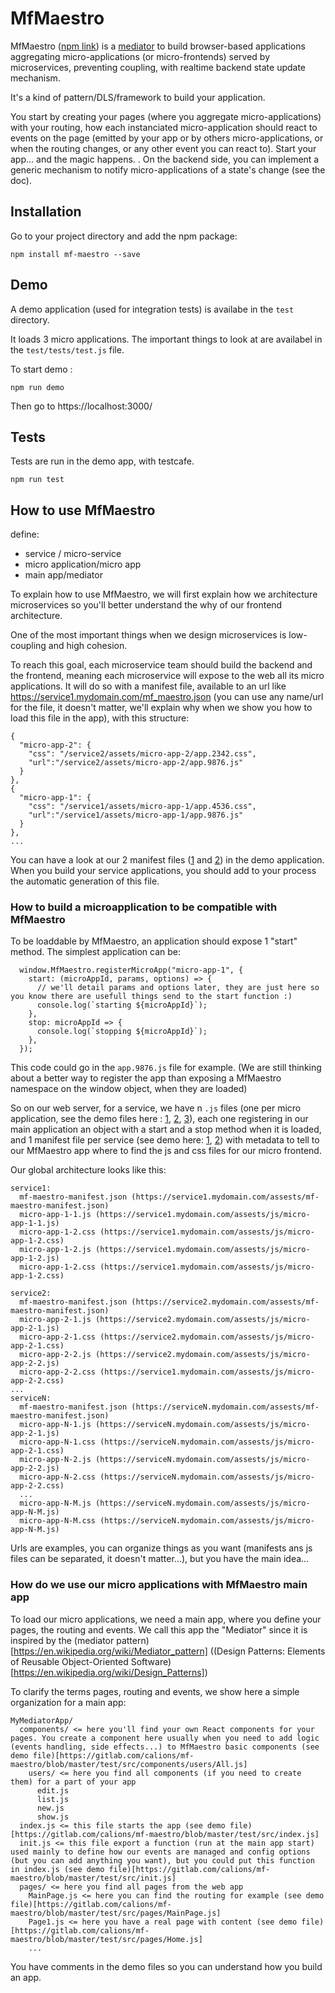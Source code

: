 # MfMaestro

MfMaestro ([npm link]()) is a [mediator](https://en.wikipedia.org/wiki/Mediator_pattern) to build browser-based applications aggregating micro-applications (or micro-frontends) served by microservices, preventing coupling, with realtime backend state update mechanism.

It's a kind of pattern/DLS/framework to build your application.

You start by creating  your pages (where you aggregate micro-applications) with your routing, how each instanciated micro-application should react to events on the page (emitted by your app or by others micro-applications, or when the routing changes, or any other event you can react to). Start your app... and the magic happens.
.
On the backend side, you can implement a generic mechanism to notify micro-applications of a state's change (see the doc).

## Installation

Go to your project directory and add the npm package:

```
npm install mf-maestro --save
```

## Demo

A demo application (used for integration tests) is availabe in the  ```test``` directory.

It loads 3 micro applications. The important things to look at are availabel in the ```test/tests/test.js``` file.

To start demo :

```
npm run demo
```

Then go to https://localhost:3000/

## Tests

Tests are run in the demo app, with testcafe.

```
npm run test
```

## How to use MfMaestro

define:
- service / micro-service
- micro application/micro app
- main app/mediator

To explain how to use MfMaestro, we will first explain how we architecture microservices so you'll better understand the why of our frontend architecture.

One of the most important things when we design microservices is low-coupling and high cohesion.

To reach this goal, each microservice team should build the backend and the frontend, meaning each microservice will expose to the web all its micro applications.
It will do so with a manifest file, available to an url like https://service1.mydomain.com/mf_maestro.json (you can use any name/url for the file, it doesn't matter, we'll explain why when we show you how to load this file in the app), with this structure:

```
{
  "micro-app-2": {
    "css": "/service2/assets/micro-app-2/app.2342.css",
    "url":"/service2/assets/micro-app-2/app.9876.js"
  }
},
{
  "micro-app-1": {
    "css": "/service1/assets/micro-app-1/app.4536.css",
    "url":"/service1/assets/micro-app-1/app.9876.js"
  }
},
...
```

You can have a look at our 2 manifest files ([1](https://) and [2](https://)) in the demo application.
When you build your service applications, you should add to your process the automatic generation of this file.

### How to build a microapplication to be compatible with MfMaestro

To be loaddable by MfMaestro, an application should expose 1 "start" method. The simplest application can be:
```
  window.MfMaestro.registerMicroApp("micro-app-1", {
    start: (microAppId, params, options) => {
      // we'll detail params and options later, they are just here so you know there are usefull things send to the start function :)
      console.log(`starting ${microAppId}`);
    },
    stop: microAppId => {
      console.log(`stopping ${microAppId}`);
    },
  });
```

This code could go in the ```app.9876.js``` file for example.
(We are still thinking about a better way to register the app than exposing a MfMaestro namespace on the window object, when they are loaded)

So on our web server, for a service, we have n ```.js``` files (one per micro application, see the demo files here : [1](https://), [2](https://), [3](https://)), each one registering in our main application an object with a start and a stop method when it is loaded, and 1 manifest file per service (see demo here: [1](https://), [2](https://)) with metadata to tell to our MfMaestro app where to find the js and css files for our micro frontend.

Our global architecture looks like this:

```
service1:
  mf-maestro-manifest.json (https://service1.mydomain.com/assests/mf-maestro-manifest.json)
  micro-app-1-1.js (https://service1.mydomain.com/assests/js/micro-app-1-1.js)
  micro-app-1-2.css (https://service1.mydomain.com/assests/js/micro-app-1-2.css)
  micro-app-1-2.js (https://service1.mydomain.com/assests/js/micro-app-1-2.js)
  micro-app-1-2.css (https://service1.mydomain.com/assests/js/micro-app-1-2.css)

service2:
  mf-maestro-manifest.json (https://service2.mydomain.com/assests/mf-maestro-manifest.json)
  micro-app-2-1.js (https://service2.mydomain.com/assests/js/micro-app-2-1.js)
  micro-app-2-1.css (https://service2.mydomain.com/assests/js/micro-app-2-1.css)
  micro-app-2-2.js (https://service2.mydomain.com/assests/js/micro-app-2-2.js)
  micro-app-2-2.css (https://service1.mydomain.com/assests/js/micro-app-2-2.css)
...
serviceN:
  mf-maestro-manifest.json (https://serviceN.mydomain.com/assests/mf-maestro-manifest.json)
  micro-app-N-1.js (https://serviceN.mydomain.com/assests/js/micro-app-2-1.js)
  micro-app-N-1.css (https://serviceN.mydomain.com/assests/js/micro-app-2-1.css)
  micro-app-N-2.js (https://serviceN.mydomain.com/assests/js/micro-app-2-2.js)
  micro-app-N-2.css (https://serviceN.mydomain.com/assests/js/micro-app-2-2.css)
  ...
  micro-app-N-M.js (https://serviceN.mydomain.com/assests/js/micro-app-N-M.js)
  micro-app-N-M.css (https://serviceN.mydomain.com/assests/js/micro-app-N-M.js)
```

Urls are examples, you can organize things as you want (manifests ans js files can be separated, it doesn't matter...), but you have the main idea...

### How do we use our micro applications with MfMaestro main app

To load our micro applications, we need a main app, where you define your pages, the routing and events.
We call this app the "Mediator"  since it is inspired by the (mediator pattern)[https://en.wikipedia.org/wiki/Mediator_pattern] ((Design Patterns: Elements of Reusable Object-Oriented Software)[https://en.wikipedia.org/wiki/Design_Patterns])

To clarify the terms pages, routing and events, we show here a simple organization for a main app:

```
MyMediatorApp/
  components/ <= here you'll find your own React components for your pages. You create a component here usually when you need to add logic (events handling, side effects...) to MfMaestro basic components (see demo file)[https://gitlab.com/calions/mf-maestro/blob/master/test/src/components/users/All.js]
    users/ <= here you find all components (if you need to create them) for a part of your app
      edit.js
      list.js
      new.js
      show.js
  index.js <= this file starts the app (see demo file)[https://gitlab.com/calions/mf-maestro/blob/master/test/src/index.js]
  init.js <= this file export a function (run at the main app start) used mainly to define how our events are managed and config options (but you can add anything you want), but you could put this function in index.js (see demo file)[https://gitlab.com/calions/mf-maestro/blob/master/test/src/init.js]
  pages/ <= here you find all pages from the web app
    MainPage.js <= here you can find the routing for example (see demo file)[https://gitlab.com/calions/mf-maestro/blob/master/test/src/pages/MainPage.js]
    Page1.js <= here you have a real page with content (see demo file)[https://gitlab.com/calions/mf-maestro/blob/master/test/src/pages/Home.js]
    ...
```

You have comments in the demo files so you can understand how you build an app.
